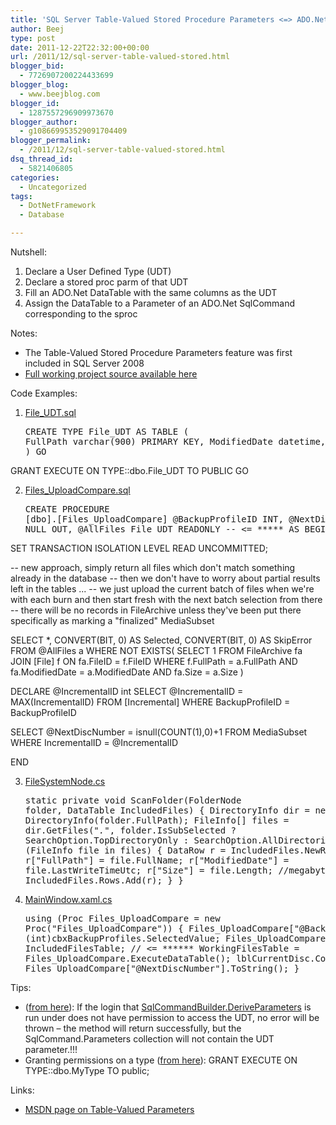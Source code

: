 ```yaml
---
title: 'SQL Server Table-Valued Stored Procedure Parameters <=> ADO.Net'
author: Beej
type: post
date: 2011-12-22T22:32:00+00:00
url: /2011/12/sql-server-table-valued-stored.html
blogger_bid:
  - 7726907200224433699
blogger_blog:
  - www.beejblog.com
blogger_id:
  - 1287557296909973670
blogger_author:
  - g108669953529091704409
blogger_permalink:
  - /2011/12/sql-server-table-valued-stored.html
dsq_thread_id:
  - 5821406805
categories:
  - Uncategorized
tags:
  - DotNetFramework
  - Database

---
```

Nutshell: 

  1. Declare a User Defined Type (UDT) 
  2. Declare a stored proc parm of that UDT 
  3. Fill an ADO.Net DataTable with the same columns as the UDT 
  4. Assign the DataTable to a Parameter of an ADO.Net SqlCommand corresponding to the sproc 

Notes: 

  * The Table-Valued Stored Procedure Parameters feature was first included in SQL Server 2008 
  * <a href="http://code.google.com/p/yasbe/source/browse/trunk/#trunk" target="_blank">Full working project source available here</a> 

Code Examples:

  1. <a href="http://code.google.com/p/yasbe/source/browse/trunk/DB/DBobj/File_UDT.sql" target="_blank">File_UDT.sql</a> <pre class="prettyprint lang-sql">CREATE TYPE File_UDT AS TABLE
(
  FullPath varchar(900) PRIMARY KEY, 
  ModifiedDate datetime, 
  [Size] bigint
)
GO

GRANT EXECUTE ON TYPE::dbo.File_UDT TO PUBLIC
GO</pre>

  2. <a href="http://code.google.com/p/yasbe/source/browse/trunk/DB/DBobj/Files_UploadCompare.sql" target="_blank">Files_UploadCompare.sql</a> <pre class="prettyprint lang-sql">CREATE PROCEDURE [dbo].[Files_UploadCompare]
@BackupProfileID INT,
@NextDiscNumber INT = NULL OUT,
@AllFiles File_UDT READONLY -- <= *****
AS BEGIN
        
SET TRANSACTION ISOLATION LEVEL READ UNCOMMITTED;

-- new approach, simply return all files which don't match something already in the database 
-- then we don't have to worry about partial results left in the tables ... 
-- we just upload the current batch of files when we're with each burn and then start fresh with the next batch selection from there
-- there will be no records in FileArchive unless they've been put there specifically as marking a "finalized" MediaSubset

SELECT *,
  CONVERT(BIT, 0) AS Selected,
  CONVERT(BIT, 0) AS SkipError
FROM @AllFiles a
WHERE NOT EXISTS(
  SELECT 1
  FROM FileArchive fa
  JOIN [File] f ON fa.FileID = f.FileID
  WHERE f.FullPath = a.FullPath AND fa.ModifiedDate = a.ModifiedDate AND fa.Size = a.Size
)

DECLARE @IncrementalID int
SELECT @IncrementalID = MAX(IncrementalID) FROM [Incremental] WHERE BackupProfileID = BackupProfileID

SELECT @NextDiscNumber = isnull(COUNT(1),0)+1 FROM MediaSubset WHERE IncrementalID = @IncrementalID

END
</pre>

  3. <a href="https://code.google.com/p/yasbe/source/browse/trunk/App/FileSystemNode.cs" target="_blank">FileSystemNode.cs</a> <pre class="prettyprint">static private void ScanFolder(FolderNode folder, DataTable IncludedFiles)
{
  DirectoryInfo dir = new DirectoryInfo(folder.FullPath);
  FileInfo[] files = dir.GetFiles("*.*", folder.IsSubSelected ? SearchOption.TopDirectoryOnly : SearchOption.AllDirectories);
  foreach (FileInfo file in files)
  {
    DataRow r = IncludedFiles.NewRow();
    r["FullPath"] = file.FullName;
    r["ModifiedDate"] = file.LastWriteTimeUtc;
    r["Size"] = file.Length; //megabytes
    IncludedFiles.Rows.Add(r);
  }
}  
</pre>

  4. <a href="http://code.google.com/p/yasbe/source/browse/trunk/App/MainWindow.xaml.cs" target="_blank">MainWindow.xaml.cs</a> <pre class="prettyprint">using (Proc Files_UploadCompare = new Proc("Files_UploadCompare"))
{
  Files_UploadCompare["@BackupProfileID"] = (int)cbxBackupProfiles.SelectedValue;
  Files_UploadCompare["@AllFiles"] = IncludedFilesTable; // <= ******
  WorkingFilesTable = Files_UploadCompare.ExecuteDataTable();
  lblCurrentDisc.Content = Files_UploadCompare["@NextDiscNumber"].ToString();
}</pre>

Tips: 

  * (<a href="http://msdn.microsoft.com/en-us/library/system.data.sqlclient.sqlcommandbuilder.deriveparameters.aspx#3" target="_blank">from here</a>): If the login that <a href="http://msdn.microsoft.com/en-us/library/system.data.sqlclient.sqlcommandbuilder.deriveparameters(v=vs.110).aspx" target="_blank">SqlCommandBuilder.DeriveParameters</a> is run under does not have permission to access the UDT, no error will be thrown &#8211; the method will return successfully, but the SqlCommand.Parameters collection will not contain the UDT parameter.!!! 
  * Granting permissions on a type (<a href="http://www.sqlteam.com/article/sql-server-2008-table-valued-parameters" target="_blank">from here</a>): GRANT EXECUTE ON TYPE::dbo.MyType TO public; 

Links: 

  * <a href="http://msdn.microsoft.com/en-us/library/bb510489.aspx" target="_blank">MSDN page on Table-Valued Parameters</a>